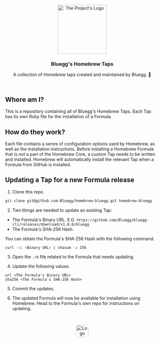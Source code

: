 <!-- PROJECT LOGO -->

<br />

<div align="center">
    <a href="https://github.com/Bluegg/homebrew-bluegg">
        <img src="https://bluegg.co.uk/images/logo.svg" alt="The Project's Logo" width="160">
    </a>
    <h3 align="center">Bluegg's Homebrew Taps</h3>
    <p align="center">A collection of Homebrew taps created and maintained by Bluegg. 🍺</p>
</div>

<br />

<!-- GETTING STARTED -->

## Where am I?

This is a repository containing all of Bluegg's Homebrew Taps. Each Tap has its own Ruby file for the installation of a Formula.

## How do they work?

Each file contains a series of configuration options used by Homebrew, as well as the installation instructions. Before installing a Homebrew Formula that is _not_ a part of the Homebrew Core, a custom Tap needs to be written and installed. Homebrew will automatically install the relevant Tap when a Formula from GitHub is installed.

## Updating a Tap for a new Formula release

1. Clone this repo.

```sh
git clone git@github.com:Bluegg/homebrew-bluegg.git homebrew-bluegg
```

2. Two things are needed to update an existing Tap:

-   The Formula's Binary URL. E.G. `https://github.com/Bluegg/bluegg-cli/releases/download/v1.0.0/bluegg`
-   The Formula's SHA-256 Hash.

You can obtain the Formula's SHA-256 Hash with the following command.

```sh
curl -sL <Binary URL> | shasum -a 256
```

3. Open the `.rb` file related to the Formula that needs updating.

4. Update the following values.

```
url <The Formula's Binary URL>
sha256 <The Formula's SHA-256 Hash>
```

5. Commit the updates.

6. The updated Formula will now be available for installation using Homebrew. Head to the Formula's own repo for instructions on updating.

<!-- BLUEGG LOGO -->

<br />

<p align="center">
    <a href="https://bluegg.co.uk" target="_blank">
        <img src="https://bluegg.co.uk/apple-touch-icon.png" alt="Logo" width="40" height="40" style="border-radius: 0.5rem;">
    </a>
</p>
